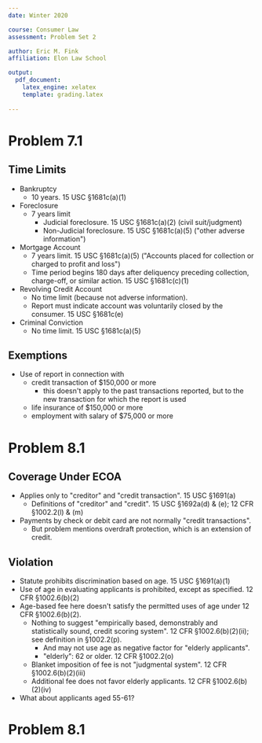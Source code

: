 ```yaml
---
date: Winter 2020

course: Consumer Law
assessment: Problem Set 2

author: Eric M. Fink
affiliation: Elon Law School 

output: 
  pdf_document:
    latex_engine: xelatex
    template: grading.latex
    
---
```



# Problem 7.1

## Time Limits 
- Bankruptcy
	- 10 years. 15 USC §1681c(a)(1)
- Foreclosure 
	- 7 years limit 
    	- Judicial foreclosure. 15 USC §1681c(a)(2) (civil suit/judgment)
    	- Non-Judicial foreclosure. 15 USC §1681c(a)(5) ("other adverse information")
- Mortgage Account 
	- 7 years limit. 15 USC §1681c(a)(5) ("Accounts placed for collection or charged to profit and loss")
	- Time period begins 180 days after deliquency preceding collection, charge-off, or similar action. 15 USC §1681c(c)(1)
- Revolving Credit Account  
	- No time limit (because not adverse information). 
	- Report must indicate account was voluntarily closed by the consumer. 15 USC §1681c(e)
- Criminal Conviction
	- No time limit. 15 USC §1681c(a)(5)
	
## Exemptions
- Use of report in connection with
	- credit transaction of $150,000 or more 
		- this doesn't apply to the past transactions reported, but to the new transaction for which the report is used 
	- life insurance of $150,000 or more 
	- employment with salary of $75,000 or more 

# Problem 8.1

## Coverage Under ECOA
- Applies only to "creditor" and "credit transaction". 15 USC §1691(a)
    - Definitions of "creditor" and "credit". 15 USC §1692a(d) & (e); 12 CFR §1002.2(l) & (m)
- Payments by check or debit card are not normally "credit transactions". 
    - But problem mentions overdraft protection, which is an extension of credit. 

## Violation 
- Statute prohibits discrimination based on age. 15 USC §1691(a)(1)
- Use of age in evaluating applicants is prohibited, except as specified. 12 CFR §1002.6(b)(2)
- Age-based fee here doesn't satisfy the permitted uses of age under 12 CFR §1002.6(b)(2).
    - Nothing to suggest "empirically based, demonstrably and statistically sound, credit scoring system". 12 CFR §1002.6(b)(2)(ii); see definition in §1002.2(p). 
        - And may not use age as negative factor for "elderly applicants".
        - "elderly": 62 or older. 12 CFR §1002.2(o) 
    - Blanket imposition of fee is not "judgmental system". 12 CFR §1002.6(b)(2)(iii)
    - Additional fee does not favor elderly applicants. 12 CFR §1002.6(b)(2)(iv)
- What about applicants aged 55-61?

# Problem 8.1